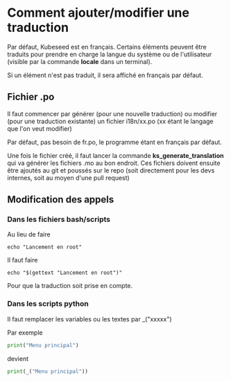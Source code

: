 # Comment ajouter/modifier une traduction

Par défaut, Kubeseed est en français. Certains éléments peuvent être traduits pour prendre en charge la langue du système ou de l'utilisateur (visible par la commande **locale** dans un terminal).

Si un élément n'est pas traduit, il sera affiché en français par défaut.

## Fichier .po

Il faut commencer par générer (pour une nouvelle traduction) ou modifier (pour une traduction existante) un fichier i18n/xx.po (xx étant le langage que l'on veut modifier)

Par défaut, pas besoin de fr.po, le programme étant en français par défaut.

Une fois le fichier créé, il faut lancer la commande **ks_generate_translation** qui va générer les fichiers .mo au bon endroit. Ces fichiers doivent ensuite être ajoutés au git et poussés sur le repo (soit directement pour les devs internes, soit au moyen d'une pull request)

## Modification des appels

### Dans les fichiers bash/scripts

Au lieu de faire 

```shell
echo "Lancement en root"
```

Il faut faire 

```shell 
echo "$(gettext "Lancement en root")"
```

Pour que la traduction soit prise en compte.

### Dans les scripts python

Il faut remplacer les variables ou les textes par _("xxxxx")

Par exemple 

```python  
print("Menu principal")
```

devient

```python 
print(_("Menu principal"))
```